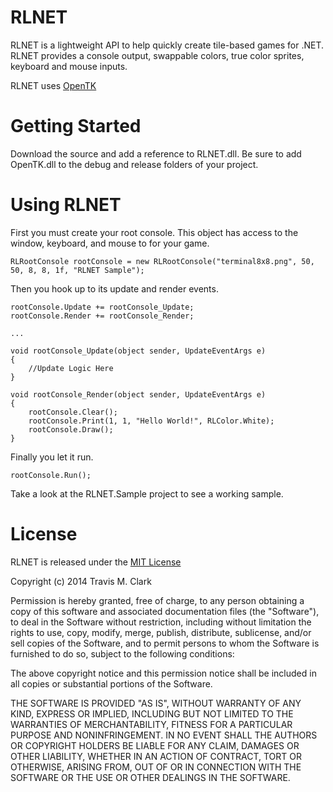 # RLNET #

RLNET is a lightweight API to help quickly create tile-based games for .NET. RLNET provides a console output, swappable colors, true color sprites, keyboard and mouse inputs.



RLNET uses [OpenTK](http://www.opentk.com)

# Getting Started #

Download the source and add a reference to RLNET.dll. Be sure to add OpenTK.dll to the debug and release folders of your project.

# Using RLNET #

First you must create your root console. This object has access to the window, keyboard, and mouse to for your game.
```
RLRootConsole rootConsole = new RLRootConsole("terminal8x8.png", 50, 50, 8, 8, 1f, "RLNET Sample");
```

Then you hook up to its update and render events.

```
rootConsole.Update += rootConsole_Update;
rootConsole.Render += rootConsole_Render;

...

void rootConsole_Update(object sender, UpdateEventArgs e)
{
    //Update Logic Here
}

void rootConsole_Render(object sender, UpdateEventArgs e)
{
    rootConsole.Clear();
    rootConsole.Print(1, 1, "Hello World!", RLColor.White);
    rootConsole.Draw();
}
```

Finally you let it run.
```
rootConsole.Run();
```

Take a look at the RLNET.Sample project to see a working sample.

# License #
RLNET is released under the [MIT License](http://en.wikipedia.org/wiki/MIT_License)

Copyright (c) 2014 Travis M. Clark

Permission is hereby granted, free of charge, to any person obtaining a copy
of this software and associated documentation files (the "Software"), to 
deal in the Software without restriction, including without limitation the 
rights to use, copy, modify, merge, publish, distribute, sublicense, and/or
sell copies of the Software, and to permit persons to whom the Software is 
furnished to do so, subject to the following conditions:

The above copyright notice and this permission notice shall be included in 
all copies or substantial portions of the Software.

THE SOFTWARE IS PROVIDED "AS IS", WITHOUT WARRANTY OF ANY KIND, EXPRESS OR
IMPLIED, INCLUDING BUT NOT LIMITED TO THE WARRANTIES OF MERCHANTABILITY, 
FITNESS FOR A PARTICULAR PURPOSE AND NONINFRINGEMENT. IN NO EVENT SHALL THE
AUTHORS OR COPYRIGHT HOLDERS BE LIABLE FOR ANY CLAIM, DAMAGES OR OTHER 
LIABILITY, WHETHER IN AN ACTION OF CONTRACT, TORT OR OTHERWISE, ARISING 
FROM, OUT OF OR IN CONNECTION WITH THE SOFTWARE OR THE USE OR OTHER 
DEALINGS IN THE SOFTWARE.